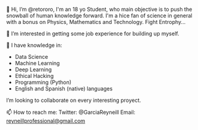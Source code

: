 👋 Hi, I’m @retororo, I'm an 18 yo Student, who main objective
is to push the snowball of human knowledge forward. I'm a hice
fan of science in general with a bonus on Physics, Mathematics
and Technology. Fight Entrophy...

👀 I’m interested in getting some job experience for building up myself.

🌱 I have knowledge in:
- Data Science 
- Machine Learning
- Deep Learning
- Ethical Hacking
- Programming (Python)
- English and Spanish (native) languages  

I’m looking to collaborate on every interesting proyect.

📫 How to reach me:
Twitter: @GarciaReyneill
Email: reyneillprofessional@gmail.com 

<!---
retororo/retororo is a ✨ special ✨ repository because its `README.md` (this file) appears on your GitHub profile.
You can click the Preview link to take a look at your changes.
--->
